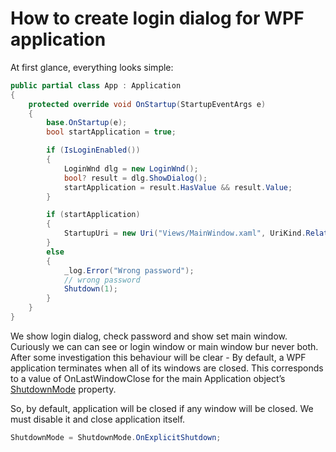 # How to create login dialog for WPF application

At first glance, everything looks simple:

````csharp
public partial class App : Application
{
    protected override void OnStartup(StartupEventArgs e)
    {
        base.OnStartup(e);
        bool startApplication = true;

        if (IsLoginEnabled())
        {
            LoginWnd dlg = new LoginWnd();
            bool? result = dlg.ShowDialog();
            startApplication = result.HasValue && result.Value;
        }

        if (startApplication)
        {
            StartupUri = new Uri("Views/MainWindow.xaml", UriKind.Relative);
        }
        else
        {
            _log.Error("Wrong password");
            // wrong password
            Shutdown(1);
        }
    }
}
````

We show login dialog, check password and show set main window.
Curiously we can can see or login window or main window bur never both.
After some investigation this behaviour will be clear - By default, a WPF application terminates when all of its windows are closed.  This corresponds to a value of OnLastWindowClose for the main Application object’s [ShutdownMode](https://docs.microsoft.com/en-us/dotnet/api/system.windows.application.shutdownmode?view=netframework-4.7.2) property.

So, by default, application will be closed if any window will be closed. We must disable it and close application itself.


````csharp
ShutdownMode = ShutdownMode.OnExplicitShutdown;

````